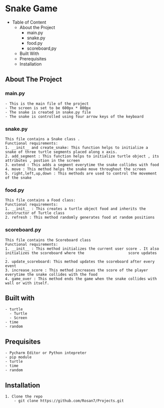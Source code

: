 # **Snake Game**

- Table of Content
  - About the Project
    - main.py
    - snake.py
    - food.py
    - scoreboard,py
  - Built With
  - Prerequisites
  - Installation


## About The Project
### main.py
    - This is the main file of the project
    - The screen is set to be 600px * 800px
    - The snake is created in snake.py file
    - The snake is controlled using four arrow keys of the keyboard
### snake.py
    This file contains a Snake class . 
    Functional requirements:
    1. __init__ and create_snake: This function helps to initialize a snake of three turtle segments placed along x axis.
    2. add_segment : This function helps to initialize turtle object , its attributes , postion in the screen
    3. extend : This adds a segment everytime the snake collides with food
    4. move : This method helps the snake move throughout the screen
    5. right,left,up,down : This methods are used to control the movement of the snake
### food.py
    This file contains a Food class:
    Functional requirements:
    1. __init__ : This creates a turtle object food and inherits the constructor of Turtle class
    2. refresh : This method randomly generates food at random positions
### scoreboard.py
    This file contains the Scoreboard class
    Functional requirements:
    1. __init__ : This method initializes the current user score . It also initializes the scoreboard where the                    score updates .
    2. update_scoreboard: This method updates the scoreboard after every event
    3. increase_score : This method increases the score of the player everytime the snake collides with the food
    4. game_over : This method ends the game when the snake collides with wall or with itself.
    
## Built with
    - turtle
      - Turtle
      - Screen
    - time
    - random 
## Prequisites
    - Pycharm Editor or Python intepreter
    - pip module
    - turtle
    - time
    - random 
## Installation
    1. Clone the repo
        - git clone https://github.com/Rosan7/Projects.git 
    
    
    
    
    
    
